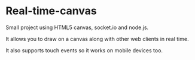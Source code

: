 Real-time-canvas
================

Small project using HTML5 canvas, socket.io and node.js.

It allows you to draw on a canvas along with other web clients in real time.

It also supports touch events so it works on mobile devices too.
